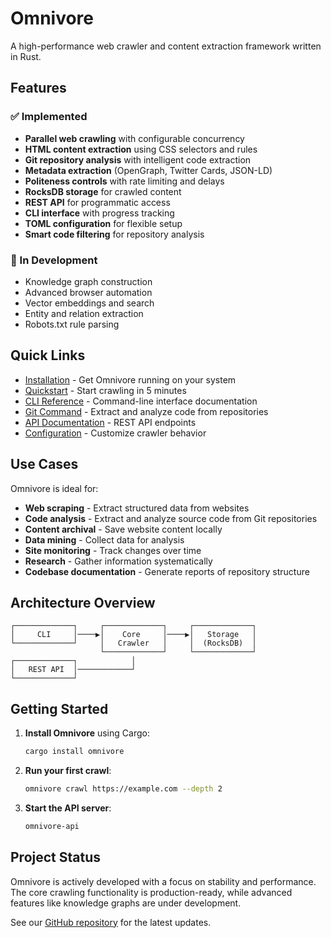 # Omnivore

A high-performance web crawler and content extraction framework written in Rust.

## Features

### ✅ Implemented
- **Parallel web crawling** with configurable concurrency
- **HTML content extraction** using CSS selectors and rules
- **Git repository analysis** with intelligent code extraction
- **Metadata extraction** (OpenGraph, Twitter Cards, JSON-LD)
- **Politeness controls** with rate limiting and delays
- **RocksDB storage** for crawled content
- **REST API** for programmatic access
- **CLI interface** with progress tracking
- **TOML configuration** for flexible setup
- **Smart code filtering** for repository analysis

### 🚧 In Development
- Knowledge graph construction
- Advanced browser automation
- Vector embeddings and search
- Entity and relation extraction
- Robots.txt rule parsing

## Quick Links

- [Installation](installation.md) - Get Omnivore running on your system
- [Quickstart](quickstart.md) - Start crawling in 5 minutes
- [CLI Reference](cli.md) - Command-line interface documentation
- [Git Command](cli-git.md) - Extract and analyze code from repositories
- [API Documentation](api/rest.md) - REST API endpoints
- [Configuration](configuration.md) - Customize crawler behavior

## Use Cases

Omnivore is ideal for:
- **Web scraping** - Extract structured data from websites
- **Code analysis** - Extract and analyze source code from Git repositories
- **Content archival** - Save website content locally
- **Data mining** - Collect data for analysis
- **Site monitoring** - Track changes over time
- **Research** - Gather information systematically
- **Codebase documentation** - Generate reports of repository structure

## Architecture Overview

```
┌─────────────┐     ┌─────────────┐     ┌─────────────┐
│     CLI     │────▶│    Core     │────▶│   Storage   │
└─────────────┘     │   Crawler   │     │  (RocksDB)  │
                    └─────────────┘     └─────────────┘
┌─────────────┐            │
│   REST API  │────────────┘
└─────────────┘
```

## Getting Started

1. **Install Omnivore** using Cargo:
   ```bash
   cargo install omnivore
   ```

2. **Run your first crawl**:
   ```bash
   omnivore crawl https://example.com --depth 2
   ```

3. **Start the API server**:
   ```bash
   omnivore-api
   ```

## Project Status

Omnivore is actively developed with a focus on stability and performance. The core crawling functionality is production-ready, while advanced features like knowledge graphs are under development.

See our [GitHub repository](https://github.com/Pranav-Karra-3301/omnivore) for the latest updates.